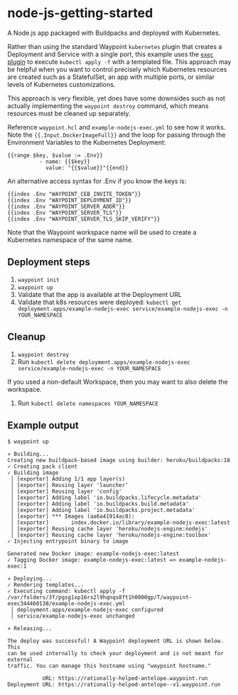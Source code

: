 # node-js-getting-started

A Node.js app packaged with Buildpacks and deployed with Kubernetes.

Rather than using the standard Waypoint `kubernetes` plugin that creates a
Deployment and Service with a single port, this example uses the [`exec`
plugin](https://www.waypointproject.io/plugins/exec#examples) to execute
`kubectl apply -f` with a templated file. This approach may be helpful when you
want to control precisely which Kubernetes resources are created such as a
StatefulSet, an app with multiple ports, or similar levels of Kubernetes
customizations.

This approach is very flexible, yet does have some downsides such as not
actually implementing the `waypoint destroy` command, which means resources must
be cleaned up separately. 

Reference `waypoint.hcl` and `example-nodejs-exec.yml` to see how it works. Note
the `{{.Input.DockerImageFull}}` and the loop for passing through the
Environment Variables to the Kubernetes Deployment:

```
{{range $key, $value := .Env}}
          - name: {{$key}}
            value: "{{$value}}"{{end}}
```

An alternative access syntax for .Env if you know the keys is:
```
{{index .Env "WAYPOINT_CEB_INVITE_TOKEN"}}
{{index .Env "WAYPOINT_DEPLOYMENT_ID"}}
{{index .Env "WAYPOINT_SERVER_ADDR"}}
{{index .Env "WAYPOINT_SERVER_TLS"}}
{{index .Env "WAYPOINT_SERVER_TLS_SKIP_VERIFY"}}
```

Note that the Waypoint workspace name will be used to create a Kubernetes
namespace of the same name.

## Deployment steps
1. `waypoint init`
1. `waypoint up`
1. Validate that the app is available at the Deployment URL
1. Validate that k8s resources were deployed: `kubectl get deployment.apps/example-nodejs-exec service/example-nodejs-exec -n YOUR_NAMESPACE`

## Cleanup
1. `waypoint destroy`
1. Run `kubectl delete deployment.apps/example-nodejs-exec service/example-nodejs-exec -n YOUR_NAMESPACE`

If you used a non-default Workspace, then you may want to also delete the
workspace.
1. Run `kubectl delete namespaces YOUR_NAMESPACE`

## Example output
```
$ waypoint up

» Building...
Creating new buildpack-based image using builder: heroku/buildpacks:18
✓ Creating pack client
✓ Building image
 │ [exporter] Adding 1/1 app layer(s)
 │ [exporter] Reusing layer 'launcher'
 │ [exporter] Reusing layer 'config'
 │ [exporter] Adding label 'io.buildpacks.lifecycle.metadata'
 │ [exporter] Adding label 'io.buildpacks.build.metadata'
 │ [exporter] Adding label 'io.buildpacks.project.metadata'
 │ [exporter] *** Images (aa6a41914ac8):
 │ [exporter]       index.docker.io/library/example-nodejs-exec:latest
 │ [exporter] Reusing cache layer 'heroku/nodejs-engine:nodejs'
 │ [exporter] Reusing cache layer 'heroku/nodejs-engine:toolbox'
✓ Injecting entrypoint binary to image

Generated new Docker image: example-nodejs-exec:latest
✓ Tagging Docker image: example-nodejs-exec:latest => example-nodejs-exec:1

» Deploying...
✓ Rendering templates...
✓ Executing command: kubectl apply -f /var/folders/3f/pgsg1xp16rx2l9hqnqs8ft1h0000gp/T/waypoint-exec344460138/example-nodejs-exec.yml
 │ deployment.apps/example-nodejs-exec configured
 │ service/example-nodejs-exec unchanged

» Releasing...

The deploy was successful! A Waypoint deployment URL is shown below. This
can be used internally to check your deployment and is not meant for external
traffic. You can manage this hostname using "waypoint hostname."

           URL: https://rationally-helped-antelope.waypoint.run
Deployment URL: https://rationally-helped-antelope--v1.waypoint.run
```

